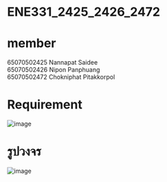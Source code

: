 # ENE331_2425_2426_2472

# member
65070502425 Nannapat Saidee <br>
65070502426 Nipon Panphuang <br>
65070502472 Chokniphat Pitakkorpol <br>

# Requirement
![image](https://github.com/user-attachments/assets/9bce59eb-94cd-43b6-a248-03531205bc12)

# รูปวงจร
![image](https://github.com/user-attachments/assets/dd3ca666-6535-4813-bffb-6143665261ba)



